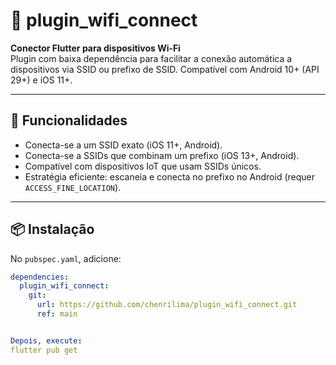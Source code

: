 
  # 🚀 plugin_wifi_connect

**Conector Flutter para dispositivos Wi‑Fi**  
Plugin com baixa dependência para facilitar a conexão automática a dispositivos via SSID ou prefixo de SSID. Compatível com Android 10+ (API 29+) e iOS 11+.

---

## 🎯 Funcionalidades

- Conecta-se a um SSID exato (iOS 11+, Android).
- Conecta-se a SSIDs que combinam um prefixo (iOS 13+, Android).
- Compatível com dispositivos IoT que usam SSIDs únicos.
- Estratégia eficiente: escaneia e conecta no prefixo no Android (requer `ACCESS_FINE_LOCATION`).

---

## 📦 Instalação

No `pubspec.yaml`, adicione:

```yaml
dependencies:
  plugin_wifi_connect:
    git:
      url: https://github.com/chenrilima/plugin_wifi_connect.git
      ref: main


Depois, execute:
flutter pub get
